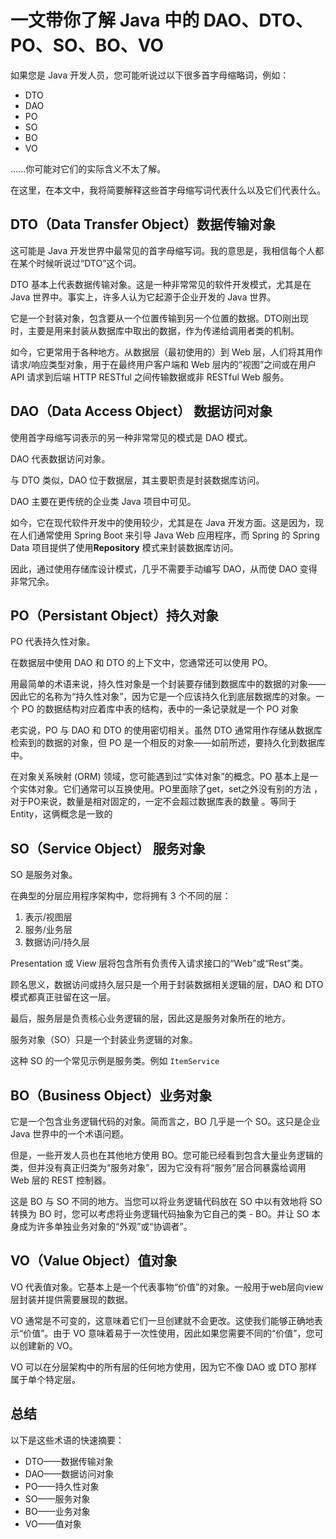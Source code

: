 # 一文带你了解 Java 中的 DAO、DTO、PO、SO、BO、VO

如果您是 Java 开发人员，您可能听说过以下很多首字母缩略词，例如：

-   DTO
-   DAO
-   PO
-   SO
-   BO
-   VO

......你可能对它们的实际含义不太了解。

在这里，在本文中，我将简要解释这些首字母缩写词代表什么以及它们代表什么。

## **DTO（Data Transfer Object）数据传输对象**

这可能是 Java 开发世界中最常见的首字母缩写词。我的意思是，我相信每个人都在某个时候听说过“DTO”这个词。

DTO 基本上代表数据传输对象。这是一种非常常见的软件开发模式，尤其是在 Java 世界中。事实上，许多人认为它起源于企业开发的 Java 世界。

它是一个封装对象，包含要从一个位置传输到另一个位置的数据。DTO刚出现时，主要是用来封装从数据库中取出的数据，作为传递给调用者类的机制。

如今，它更常用于各种地方。从数据层（最初使用的）到 Web 层，人们将其用作请求/响应类型对象，用于在最终用户客户端和 Web 层内的“视图”之间或在用户 API 请求到后端 HTTP RESTful 之间传输数据或非 RESTful Web 服务。

## **DAO（Data Access Object） 数据访问对象**

使用首字母缩写词表示的另一种非常常见的模式是 DAO 模式。

DAO 代表数据访问对象。

与 DTO 类似，DAO 位于数据层，其主要职责是封装数据库访问。

DAO 主要在更传统的企业类 Java 项目中可见。

如今，它在现代软件开发中的使用较少，尤其是在 Java 开发方面。这是因为，现在人们通常使用 Spring Boot 来引导 Java Web 应用程序，而 Spring 的 Spring Data 项目提供了使用**Repository** 模式来封装数据库访问。

因此，通过使用存储库设计模式，几乎不需要手动编写 DAO，从而使 DAO 变得非常冗余。

## **PO（Persistant Object）持久对象**  

PO 代表持久性对象。

在数据层中使用 DAO 和 DTO 的上下文中，您通常还可以使用 PO。

用最简单的术语来说，持久性对象是一个封装要存储到数据库中的数据的对象——因此它的名称为“持久性对象”，因为它是一个应该持久化到底层数据库的对象。一个 PO 的数据结构对应着库中表的结构，表中的一条记录就是一个 PO 对象  

老实说，PO 与 DAO 和 DTO 的使用密切相关。虽然 DTO 通常用作存储从数据库检索到的数据的对象，但 PO 是一个相反的对象——如前所述，要持久化到数据库中。

在对象关系映射 (ORM) 领域，您可能遇到过“实体对象”的概念。PO 基本上是一个实体对象。它们通常可以互换使用。PO里面除了get，set之外没有别的方法 ，对于PO来说，数量是相对固定的，一定不会超过数据库表的数量 。等同于Entity，这俩概念是一致的

## **SO（Service Object） 服务对象**

SO 是服务对象。

在典型的分层应用程序架构中，您将拥有 3 个不同的层：

1.  表示/视图层
2.  服务/业务层
3.  数据访问/持久层

Presentation 或 View 层将包含所有负责传入请求接口的“Web”或“Rest”类。

顾名思义，数据访问或持久层只是一个用于封装数据相关逻辑的层，DAO 和 DTO 模式都真正驻留在这一层。

最后，服务层是负责核心业务逻辑的层，因此这是服务对象所在的地方。

服务对象（SO）只是一个封装业务逻辑的对象。

这种 SO 的一个常见示例是服务类。例如 `ItemService`

## **BO（Business Object）业务对象**

它是一个包含业务逻辑代码的对象。简而言之，BO 几乎是一个 SO。这只是企业 Java 世界中的一个术语问题。

但是，一些开发人员也在其他地方使用 BO。您可能已经看到包含大量业务逻辑的类，但并没有真正归类为“服务对象”，因为它没有将“服务”层合同暴露给调用 Web 层的 REST 控制器。

这是 BO 与 SO 不同的地方。当您可以将业务逻辑代码放在 SO 中以有效地将 SO 转换为 BO 时，您可以考虑将业务逻辑代码抽象为它自己的类 - BO。并让 SO 本身成为许多单独业务对象的“外观”或“协调者”。

## **VO（Value Object）值对象**

VO 代表值对象。它基本上是一个代表事物“价值”的对象。一般用于web层向view层封装并提供需要展现的数据。

VO 通常是不可变的，这意味着它们一旦创建就不会更改。这使我们能够正确地表示“价值”。由于 VO 意味着易于一次性使用，因此如果您需要不同的“价值”，您可以创建新的 VO。

VO 可以在分层架构中的所有层的任何地方使用，因为它不像 DAO 或 DTO 那样属于单个特定层。

## **总结**

以下是这些术语的快速摘要：

-   DTO——数据传输对象
-   DAO——数据访问对象
-   PO——持久性对象
-   SO——服务对象
-   BO——业务对象
-   VO——值对象
